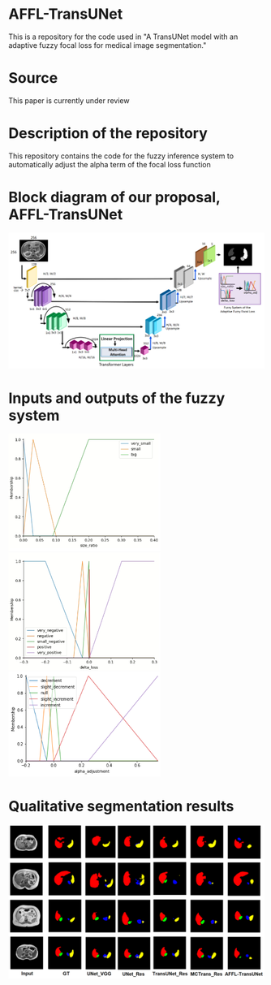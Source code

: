 # AFFL-TransUNet
This is a repository for the code used in "A TransUNet model with an adaptive fuzzy focal loss for medical image segmentation."
# Source
This paper is currently under review 

# Description of the repository
This repository contains the code for the fuzzy inference system to automatically adjust the alpha term of the focal loss function 

# Block diagram of our proposal, AFFL-TransUNet
<img src='Figures/Diagram.png' width='900'>

# Inputs and outputs of the fuzzy system
<img src='Figures/FuzzyInput1.png' width='300'>
<img src='Figures/FuzzyInput2.png' width='300'>
<img src='Figures/FuzzyOutput.png' width='300'>

# Qualitative segmentation results
<img src='Figures/qualitative.png' width='800'>
